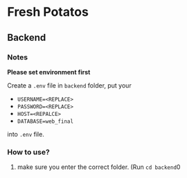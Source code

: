 # Fresh Potatos

## Backend

### Notes

**Please set environment first**

Create a `.env` file in `backend` folder, put your 

* `USERNAME=<REPLACE>`
* `PASSWORD=<REPLACE>`
* `HOST=<REPALCE>`
* `DATABASE=web_final`

into `.env` file.

### How to use?

1. make sure you enter the correct folder. (Run `cd backend`0